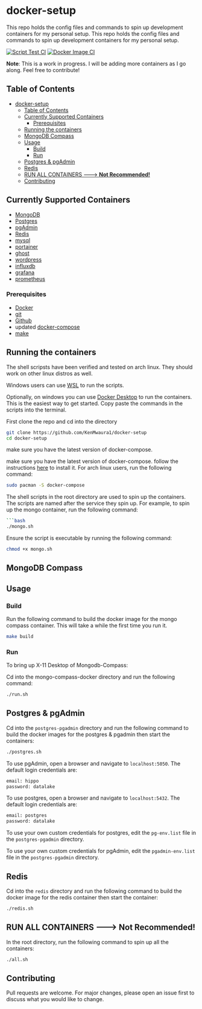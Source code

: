 # docker-setup

This repo holds the config files and commands to spin up development containers for my personal setup.
This repo holds the config files and commands to spin up development containers for my personal setup.

[![Script Test CI](https://github.com/KenMwaura1/docker-setup/actions/workflows/script-test.yml/badge.svg)](https://github.com/KenMwaura1/docker-setup/actions/workflows/script-test.yml) 
[![Docker Image CI](https://github.com/KenMwaura1/docker-setup/actions/workflows/docker-image.yml/badge.svg)](https://github.com/KenMwaura1/docker-setup/actions/workflows/docker-image.yml)

**Note**: This is a work in progress. I will be adding more containers as I go along. Feel free to contribute!

## Table of Contents

- [docker-setup](#docker-setup)
	- [Table of Contents](#table-of-contents)
	- [Currently Supported Containers](#currently-supported-containers)
		- [Prerequisites](#prerequisites)
	- [Running the containers](#running-the-containers)
	- [MongoDB Compass](#mongodb-compass)
	- [Usage](#usage)
		- [Build](#build)
		- [Run](#run)
	- [Postgres \& pgAdmin](#postgres--pgadmin)
	- [Redis](#redis)
	- [RUN ALL CONTAINERS ---\> **Not Recommended!**](#run-all-containers-----not-recommended)
	- [Contributing](#contributing)

## Currently Supported Containers

- [MongoDB](https://www.mongodb.com/)
- [Postgres](https://www.postgresql.org/)
- [pgAdmin](https://www.pgadmin.org/)
- [Redis](https://redis.io/)
- [mysql](https://www.mysql.com/)
- [portainer](https://www.portainer.io/)
- [ghost](https://ghost.org/)
- [wordpress](https://wordpress.org/)
- [influxdb](https://www.influxdata.com/)
- [grafana](https://grafana.com/)
- [prometheus](https://prometheus.io/)
  

### Prerequisites

- [Docker](https://docs.docker.com/install/linux/docker-ce/)
- [git](https://git-scm.com/downloads)
- [Github](https://github.com)
- updated [docker-compose](https://docs.docker.com/compose/install/)
- [make](https://www.gnu.org/software/make/)

## Running the containers

The shell scripsts have been verified and tested on arch linux. They should work on other linux distros as well.

Windows users can use [WSL](https://docs.microsoft.com/en-us/windows/wsl/install-win10) to run the scripts.

Optionally, on windows you can use [Docker Desktop](https://www.docker.com/products/docker-desktop) to run the containers. This is the easiest way to get started. Copy paste the commands in the scripts into the terminal.

First clone the repo and cd into the directory

```bash
git clone https://github.com/KenMwaura1/docker-setup
cd docker-setup
```

make sure you have the latest version of docker-compose.

make sure you have the latest version of docker-compose.
follow the instructions [here](https://docs.docker.com/compose/install/) to install it.
For arch linux users, run the following command:

```bash
sudo pacman -S docker-compose
```

The shell scripts in the root directory are used to spin up the containers. The scripts are named after the service they spin up. For example, to spin up the mongo container, run the following command:

```bash  
```bash  
./mongo.sh
```

Ensure the script is executable by running the following command:

```bash
chmod +x mongo.sh
```

## MongoDB Compass

## Usage

### Build

Run the following command to build the docker image for the mongo compass container. This will take a while the first time you run it.

```bash
make build
```

### Run

To bring up X-11 Desktop of Mongodb-Compass:

Cd into the mongo-compass-docker directory and run the following command:

```bash
./run.sh
```

## Postgres & pgAdmin

Cd into the `postgres-pgadmin` directory and run the following command to build the docker images for the postgres & pgadmin then start the containers:

```bash
./postgres.sh
```

To use pgAdmin, open a browser and navigate to `localhost:5050`. The default login credentials are:

```bash
email: hippo
password: datalake
```

To use postgres, open a browser and navigate to `localhost:5432`. The default login credentials are:

```bash
email: postgres
password: datalake
```

To use your own custom credentials for postgres, edit the `pg-env.list` file in the `postgres-pgadmin` directory.

To use your own custom credentials for pgAdmin, edit the `pgadmin-env.list` file in the `postgres-pgadmin` directory.

## Redis

Cd into the `redis` directory and run the following command to build the docker image for the redis container then start the container:

```bash
./redis.sh
```

## RUN ALL CONTAINERS ---> **Not Recommended!**

In the root directory, run the following command to spin up all the containers:

```bash
./all.sh
```

## Contributing

Pull requests are welcome. For major changes, please open an issue first to discuss what you would like to change.
